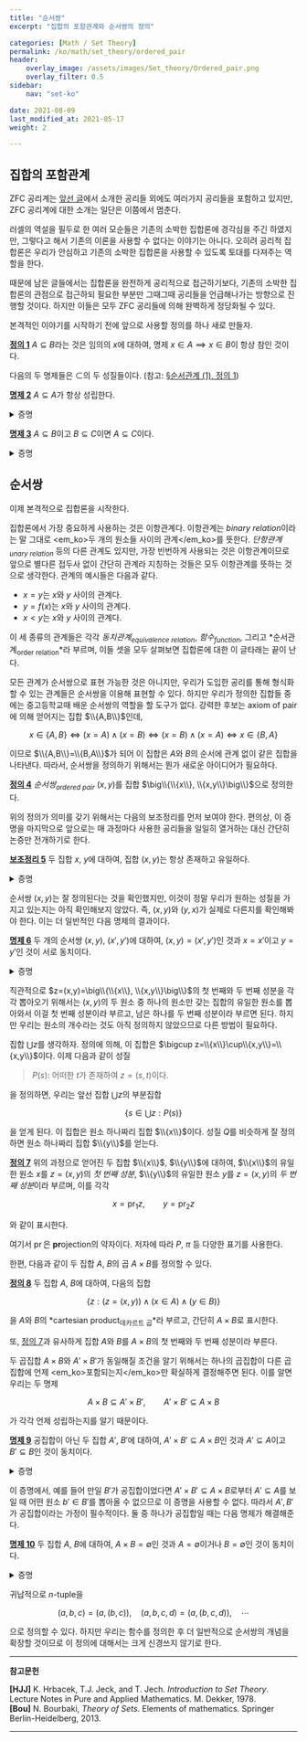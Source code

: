 ```yaml
---
title: "순서쌍"
excerpt: "집합의 포함관계와 순서쌍의 정의"

categories: [Math / Set Theory]
permalink: /ko/math/set_theory/ordered_pair
header:
    overlay_image: /assets/images/Set_theory/Ordered_pair.png
    overlay_filter: 0.5
sidebar: 
    nav: "set-ko"

date: 2021-08-09
last_modified_at: 2021-05-17
weight: 2

---
```


## 집합의 포함관계

ZFC 공리계는 [앞선 글](/ko/math/set_theory/zfc_axioms)에서 소개한 공리들 외에도 여러가지 공리들을 포함하고 있지만, ZFC 공리계에 대한 소개는 일단은 이쯤에서 멈춘다. 

러셀의 역설을 필두로 한 여러 모순들은 기존의 소박한 집합론에 경각심을 주긴 하였지만, 그렇다고 해서 기존의 이론을 사용할 수 없다는 이야기는 아니다. 오히려 공리적 집합론은 우리가 안심하고 기존의 소박한 집합론을 사용할 수 있도록 토대를 다져주는 역할을 한다. 

때문에 남은 글들에서는 집합론을 완전하게 공리적으로 접근하기보다, 기존의 소박한 집합론의 관점으로 접근하되 필요한 부분만 그때그때 공리들을 언급해나가는 방향으로 진행할 것이다. 하지만 이들은 모두 ZFC 공리들에 의해 완벽하게 정당화될 수 있다. 

본격적인 이야기를 시작하기 전에 앞으로 사용할 정의를 하나 새로 만들자.

<div class="definition" markdown="1">

<ins id="df1">**정의 1**</ins> $A\subseteq B$라는 것은 임의의 $x$에 대하여, 명제 $x\in A\implies x\in B$이 항상 참인 것이다. 

</div>

다음의 두 명제들은 $\subset$의 두 성질들이다. (참고: [§순서관계 (1), 정의 1](/ko/math/set_theory/order_relations#df1))

<div class="proposition" markdown="1">

<ins id="pp2">**명제 2**</ins> $A\subseteq A$가 항상 성립한다.

</div>
<details class="proof" markdown="1">
<summary>증명</summary>

$x\in A\implies x\in A$가 항상 참이다.

</details>

<div class="proposition" markdown="1">

<ins id="pp3">**명제 3**</ins> $A\subseteq B$이고 $B\subseteq C$이면 $A\subseteq C$이다.

</div>
<details class="proof" markdown="1">
<summary>증명</summary>

우선 전제는 임의의 $x$에 대하여 두 명제 $x\in A\implies x\in B$와 $x\in B\implies x\in C$가 참이라는 것을 뜻한다. 따라서 삼단논법에 의해 $x\in A\implies x\in C$도 참이고, $x$는 임의로 택할 수 있으므로 $A\subseteq C$가 성립한다. 

</details>

## 순서쌍

이제 본격적으로 집합론을 시작한다. 

집합론에서 가장 중요하게 사용하는 것은 이항관계다. 이항관계는 *binary relation*이라는 말 그대로 <em_ko>두 개의 원소들 사이의 관계</em_ko>를 뜻한다. *단항관계<sub>unary relation</sub>* 등의 다른 관계도 있지만, 가장 빈번하게 사용되는 것은 이항관계이므로 앞으로 별다른 접두사 없이 간단히 관계라 지칭하는 것들은 모두 이항관계를 뜻하는 것으로 생각한다. 관계의 예시들은 다음과 같다.

- $x=y$는 $x$와 $y$ 사이의 관계다. 
- $y=f(x)$는 $x$와 $y$ 사이의 관계다.
- $x < y$는 $x$와 $y$ 사이의 관계다.

이 세 종류의 관계들은 각각 *동치관계<sub>equivalence relation</sub>*, *함수<sub>function</sub>*, 그리고 *순서관계<sub>order relation</sub>*라 부르며, 이들 셋을 모두 살펴보면 집합론에 대한 이 글타래는 끝이 난다. 

모든 관계가 순서쌍으로 표현 가능한 것은 아니지만, 우리가 도입한 공리를 통해 형식화할 수 있는 관계들은 순서쌍을 이용해 표현할 수 있다. 하지만 우리가 정의한 집합들 중에는 중고등학교때 배운 순서쌍의 역할을 할 도구가 없다. 강력한 후보는 axiom of pair에 의해 얻어지는 집합 $\\{A,B\\}$인데,

$$x\in \{A,B\}\iff (x=A)\wedge(x=B)\iff (x=B)\wedge(x=A)\iff x\in\{B,A\}$$

이므로 $\\{A,B\\}=\\{B,A\\}$가 되어 이 집합은 $A$와 $B$의 순서에 관계 없이 같은 집합을 나타낸다. 따라서, 순서쌍을 정의하기 위해서는 뭔가 새로운 아이디어가 필요하다.

<div class="definition" markdown="1">

<ins id="df4">**정의 4**</ins> *순서쌍<sub>ordered pair</sub>* $(x,y)$를 집합 $\big\\{\\{x\\}, \\{x,y\\}\big\\}$으로 정의한다.

</div>

위의 정의가 의미를 갖기 위해서는 다음의 보조정리를 먼저 보여야 한다. 편의상, 이 증명을 마지막으로 앞으로는 매 과정마다 사용한 공리들을 일일히 열거하는 대신 간단히 논증만 전개하기로 한다. 

<div class="proposition" markdown="1">

<ins id="lem5">**보조정리 5**</ins> 두 집합 $x$, $y$에 대하여, 집합 $(x,y)$는 항상 존재하고 유일하다.  

</div>
<details class="proof" markdown="1">
<summary>증명</summary>

집합 $\\{x\\}=\\{x,x\\}$와 $\\{x,y\\}$가 각각 axiom of pair에 의해 존재하며, 따라서 다시 axiom of pair에 의해 집합 $\big\\{\\{x\\}, \\{x,y\\}\big\\}$도 존재한다. 

유일성의 경우 $\\{x\\}=\\{x,x\\}$와 $\\{x,y\\}$가 우선 유일하게 결정되고, 또 다시 이들에 axiom of pair를 적용하여 얻어지는 집합 $(x,y)$도 유일하게 결정된다는 것을 extensionality를 두 번 써서 확인할 수 있다.

</details>

순서쌍 $(x,y)$는 잘 정의된다는 것을 확인했지만, 이것이 정말 우리가 원하는 성질을 가지고 있는지는 아직 확인해보지 않았다. 즉, $(x,y)$와 $(y,x)$가 실제로 다른지를 확인해봐야 한다. 이는 더 일반적인 다음 명제의 결과이다.

<div class="proposition" markdown="1">

<ins id="pp6">**명제 6**</ins> 두 개의 순서쌍 $(x,y)$, $(x',y')$에 대하여, <phrase>$(x,y)=(x',y')$인 것</phrase>과 <phrase>$x=x'$이고 $y=y'$인 것</phrase>이 서로 동치이다.

</div>
<details class="proof" markdown="1">
<summary>증명</summary>

$x=x'$이고 $y=y'$라면 $(x,y)=(x', y')$인 것은 자명하다. $\\{x\\}=\\{x'\\}$이고 $\\{x,y\\}=\\{x', y'\\}$이기 때문이다.  

이제 반대로 $(x,y)=(x',y')$이라 하자. 정의에 의해  

$$\big\{\{x\},\{x,y\}\big\}=\big\{\{x'\},\{x',y'\}\big\}$$

이 성립한다. $x=y$와 $x\neq y$ 가운데 정확히 하나가 반드시 성립하므로, 두 경우를 나누어 접근하자. 

- 만일 $x=y$일 경우, 위 식의 좌변은 

    $$\big\{\{x\},\{x,x\}\big\}=\big\{\{x\},\{x\}\big\}=\big\{\{x\}\big\}$$

    이 되므로  $\big\\{\\{x\\}\big\\}=\big\\{\\{x'\\},\\{x',y'\\}\big\\}$이다. 따라서 $\\{x\\}=\\{x'\\}=\\{x',y'\\}$이므로, $x=x'=y'$이고 따라서 $x=x'=y=y'$이다. 즉, $x=x'$이고 $y=y'$이므로 이 경우는 증명 끝.

- 남은 경우는 $x\neq y$이다. 이 경우, $\\{x,y\\}\neq\\{x'\\}$이므로 두 순서쌍이 같기 위해서는 반드시 $\\{x\\}=\\{x'\\}$이고 $\\{x,y\\}=\\{x',y'\\}$여야 한다. 그럼 $\\{x\\}=\\{x'\\}$에서 $x=x'$여야 하고, 이것과 $\\{x,y\\}=\\{x',y'\\}$에서 $y=y'$여야 한다. 따라서 이 경우도 증명 끝.

</details>

직관적으로 $z=(x,y)=\big\\{\\{x\\}, \\{x,y\\}\big\\}$의 첫 번째와 두 번째 성분을 각각 뽑아오기 위해서는 $(x,y)$의 두 원소 중 하나의 원소만 갖는 집합의 유일한 원소를 뽑아와서 이걸 첫 번째 성분이라 부르고, 남은 하나를 두 번째 성분이라 부르면 된다. 하지만 우리는 원소의 개수라는 것도 아직 정의하지 않았으므로 다른 방법이 필요하다.

집합 $\bigcup z$를 생각하자. 정의에 의해, 이 집합은 $\bigcup z=\\{x\\}\cup\\{x,y\\}=\\{x,y\\}$이다. 이제 다음과 같이 성질  

> $P(s)$: 어떠한 $t$가 존재하여 $z=(s,t)$이다.  

을 정의하면, 우리는 앞선 집합 $\bigcup z$의 부분집합  

$$\left\{s\in\bigcup z: P(s)\right\}$$  

을 얻게 된다. 이 집합은 원소 하나짜리 집합 $\\{x\\}$이다. 성질 $Q$를 비슷하게 잘 정의하면 원소 하나짜리 집합 $\\{y\\}$를 얻는다. 

<div class="definition" markdown="1">

<ins id="df7">**정의 7**</ins> 위의 과정으로 얻어진 두 집합 $\\{x\\}$, $\\{y\\}$에 대하여, $\\{x\\}$의 유일한 원소 $x$를 $z=(x,y)$의 *첫 번째 성분*, $\\{y\\}$의 유일한 원소 $y$를 $z=(x,y)$의 *두 번째 성분*이라 부르며, 이를 각각 

$$x=\operatorname{pr}_1 z,\qquad y=\operatorname{pr}_2 z$$

와 같이 표시한다. 

</div>

여기서 $\operatorname{pr}$은 **pr**ojection의 약자이다. 저자에 따라 $P$, $\pi$ 등 다양한 표기를 사용한다.

한편, 다음과 같이 두 집합 $A$, $B$의 곱 $A\times B$를 정의할 수 있다.

<div class="definition" markdown="1">

<ins id="df8">**정의 8**</ins> 두 집합 $A$, $B$에 대하여, 다음의 집합

$$\{z:(z=(x,y))\wedge (x\in A)\wedge(y\in B)\}$$

을 $A$와 $B$의 *cartesian product<sub>데카르트 곱</sub>*라 부르고, 간단히 $A\times B$로 표시한다. 

또, [정의 7](#df7)과 유사하게 집합 $A$와 $B$를 $A\times B$의 첫 번째와 두 번째 성분이라 부른다.

</div>

두 곱집합 $A\times B$와 $A'\times B'$가 동일해질 조건을 알기 위해서는 하나의 곱집합이 다른 곱집합에 언제 <em_ko>포함되는지</em_ko>만 확실하게 결정해주면 된다. 이를 알면 우리는 두 명제

$$A\times B\subseteq A'\times B',\qquad A'\times B'\subseteq A\times B$$

가 각각 언제 성립하는지를 알기 때문이다.

<div class="proposition" markdown="1">

<ins id="pp9">**명제 9**</ins> 공집합이 아닌 두 집합 $A'$, $B'$에 대하여, <phrase>$A'\times B'\subseteq A\times B$인 것</phrase>과 <phrase>$A'\subseteq A$이고 $B'\subseteq B$인 것</phrase>이 동치이다.

</div>
<details class="proof" markdown="1">
<summary>증명</summary>

먼저, $A'\times B'\subseteq A\times B$라 가정하자. $A'\subseteq A$를 보여야 하므로, 임의의 $a'\in A'$가 주어졌다 하고 $a'\in A$임을 보이자.  
$B'$는 공집합이 아니므로, 어떤 원소 $b'\in B'$가 존재한다. 따라서 $(a',b')\in A'\times B'$이고, 이제 $A'\times B'\subseteq A\times B$이므로 $(a',b')\in A\times B$이고 $a'\in A$이다. 이와 비슷하게 $B'\subseteq B$도 보일 수 있다.

반대로 $A'\subseteq A$이고 $B'\subseteq B$라 하자. 임의의 $z'\in A'\times B'$가 주어졌을 때 $z'\in A\times B$임을 보여야 한다.  
$z'=(a',b')$이라 하자. 즉 $a'\in A'$, $b'\in B'$인데, 가정에 의해 $a'$와 $b'$는 $A$와 $B$의 원소이기도 하므로 $(a,b)\in A\times B$이다.

</details>

이 증명에서, 예를 들어 만일 $B'$가 공집합이었다면 $A'\times B'\subseteq A\times B$로부터 $A'\subseteq A$를 보일 때 어떤 원소 $b'\in B'$를 뽑아올 수 없으므로 이 증명을 사용할 수 없다. 따라서 $A',B'$가 공집합이라는 가정이 필수적이다. 둘 중 하나가 공집합일 때는 다음 명제가 해결해준다.

<div class="proposition" markdown="1">

<ins id="pp10">**명제 10**</ins> 두 집합 $A$, $B$에 대하여, <phrase>$A\times B=\emptyset$인 것</phrase>과 <phrase>$A=\emptyset$이거나 $B=\emptyset$인 것</phrase>이 동치이다.

</div>
<details class="proof" markdown="1">
<summary>증명</summary>

우선 $A\times B=\emptyset$이라 하자. 만일 $A$, $B$가 모두 공집합이 아니라 하면, 우리는 어떤 $a\in A$와 $b\in B$를 뽑아올 수 있으므로 $(a,b)\in A\times B$가 되어 모순이다. 

거꾸로 $A$ 혹은 $B$가 공집합이라 가정하자. 이번에도 결론을 부정하에 $A\times B$가 공집합이 아니라면, 어떤 원소 $(a,b)\in A\times B$가 존재한다. 따라서 $a\in A$이고 $b\in B$이므로, 이는 $A$ 혹은 $B$가 공집합이라는 가정에 모순이다. 증명 끝.

</details>

귀납적으로 $n$-tuple을 

$$(a,b,c)=\bigl(a,(b,c)\bigr), \quad (a,b,c,d)=\bigl(a,(b,c,d)\bigr),\quad\cdots$$

으로 정의할 수 있다. 하지만 우리는 함수를 정의한 후 더 일반적으로 순서쌍의 개념을 확장할 것이므로 이 정의에 대해서는 크게 신경쓰지 않기로 한다.

---
**참고문헌**

**[HJJ]** K. Hrbacek, T.J. Jeck, and T. Jech. *Introduction to Set Theory*. Lecture Notes in Pure and Applied Mathematics. M. Dekker, 1978.  
**[Bou]** N. Bourbaki, <i>Theory of Sets</i>. Elements of mathematics. Springer Berlin-Heidelberg, 2013.

---